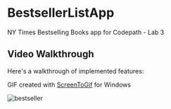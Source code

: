 # BestsellerListApp
NY Times Bestselling Books app for Codepath - Lab 3

## Video Walkthrough

Here's a walkthrough of implemented features:

<!-- Replace this with whatever GIF tool you used! -->
GIF created with [ScreenToGif](https://www.screentogif.com/) for Windows

![bestseller](https://github.com/mmd109/BestsellerListApp/assets/98663610/7b49c51e-1fd1-43c5-931f-5a40a2d2add4)

